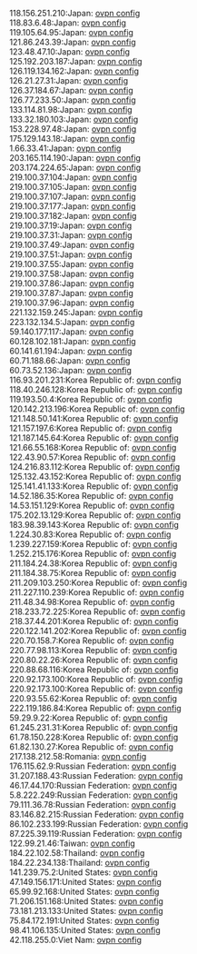 118.156.251.210:Japan: [ovpn config](vpn/118_156_251_210.ovpn)  
118.83.6.48:Japan: [ovpn config](vpn/118_83_6_48.ovpn)  
119.105.64.95:Japan: [ovpn config](vpn/119_105_64_95.ovpn)  
121.86.243.39:Japan: [ovpn config](vpn/121_86_243_39.ovpn)  
123.48.47.10:Japan: [ovpn config](vpn/123_48_47_10.ovpn)  
125.192.203.187:Japan: [ovpn config](vpn/125_192_203_187.ovpn)  
126.119.134.162:Japan: [ovpn config](vpn/126_119_134_162.ovpn)  
126.21.27.31:Japan: [ovpn config](vpn/126_21_27_31.ovpn)  
126.37.184.67:Japan: [ovpn config](vpn/126_37_184_67.ovpn)  
126.77.233.50:Japan: [ovpn config](vpn/126_77_233_50.ovpn)  
133.114.81.98:Japan: [ovpn config](vpn/133_114_81_98.ovpn)  
133.32.180.103:Japan: [ovpn config](vpn/133_32_180_103.ovpn)  
153.228.97.48:Japan: [ovpn config](vpn/153_228_97_48.ovpn)  
175.129.143.18:Japan: [ovpn config](vpn/175_129_143_18.ovpn)  
1.66.33.41:Japan: [ovpn config](vpn/1_66_33_41.ovpn)  
203.165.114.190:Japan: [ovpn config](vpn/203_165_114_190.ovpn)  
203.174.224.65:Japan: [ovpn config](vpn/203_174_224_65.ovpn)  
219.100.37.104:Japan: [ovpn config](vpn/219_100_37_104.ovpn)  
219.100.37.105:Japan: [ovpn config](vpn/219_100_37_105.ovpn)  
219.100.37.107:Japan: [ovpn config](vpn/219_100_37_107.ovpn)  
219.100.37.177:Japan: [ovpn config](vpn/219_100_37_177.ovpn)  
219.100.37.182:Japan: [ovpn config](vpn/219_100_37_182.ovpn)  
219.100.37.19:Japan: [ovpn config](vpn/219_100_37_19.ovpn)  
219.100.37.31:Japan: [ovpn config](vpn/219_100_37_31.ovpn)  
219.100.37.49:Japan: [ovpn config](vpn/219_100_37_49.ovpn)  
219.100.37.51:Japan: [ovpn config](vpn/219_100_37_51.ovpn)  
219.100.37.55:Japan: [ovpn config](vpn/219_100_37_55.ovpn)  
219.100.37.58:Japan: [ovpn config](vpn/219_100_37_58.ovpn)  
219.100.37.86:Japan: [ovpn config](vpn/219_100_37_86.ovpn)  
219.100.37.87:Japan: [ovpn config](vpn/219_100_37_87.ovpn)  
219.100.37.96:Japan: [ovpn config](vpn/219_100_37_96.ovpn)  
221.132.159.245:Japan: [ovpn config](vpn/221_132_159_245.ovpn)  
223.132.134.5:Japan: [ovpn config](vpn/223_132_134_5.ovpn)  
59.140.177.117:Japan: [ovpn config](vpn/59_140_177_117.ovpn)  
60.128.102.181:Japan: [ovpn config](vpn/60_128_102_181.ovpn)  
60.141.61.194:Japan: [ovpn config](vpn/60_141_61_194.ovpn)  
60.71.188.66:Japan: [ovpn config](vpn/60_71_188_66.ovpn)  
60.73.52.136:Japan: [ovpn config](vpn/60_73_52_136.ovpn)  
116.93.201.231:Korea Republic of: [ovpn config](vpn/116_93_201_231.ovpn)  
118.40.246.128:Korea Republic of: [ovpn config](vpn/118_40_246_128.ovpn)  
119.193.50.4:Korea Republic of: [ovpn config](vpn/119_193_50_4.ovpn)  
120.142.213.196:Korea Republic of: [ovpn config](vpn/120_142_213_196.ovpn)  
121.148.50.141:Korea Republic of: [ovpn config](vpn/121_148_50_141.ovpn)  
121.157.197.6:Korea Republic of: [ovpn config](vpn/121_157_197_6.ovpn)  
121.187.145.64:Korea Republic of: [ovpn config](vpn/121_187_145_64.ovpn)  
121.66.55.168:Korea Republic of: [ovpn config](vpn/121_66_55_168.ovpn)  
122.43.90.57:Korea Republic of: [ovpn config](vpn/122_43_90_57.ovpn)  
124.216.83.112:Korea Republic of: [ovpn config](vpn/124_216_83_112.ovpn)  
125.132.43.152:Korea Republic of: [ovpn config](vpn/125_132_43_152.ovpn)  
125.141.41.133:Korea Republic of: [ovpn config](vpn/125_141_41_133.ovpn)  
14.52.186.35:Korea Republic of: [ovpn config](vpn/14_52_186_35.ovpn)  
14.53.151.129:Korea Republic of: [ovpn config](vpn/14_53_151_129.ovpn)  
175.202.13.129:Korea Republic of: [ovpn config](vpn/175_202_13_129.ovpn)  
183.98.39.143:Korea Republic of: [ovpn config](vpn/183_98_39_143.ovpn)  
1.224.30.83:Korea Republic of: [ovpn config](vpn/1_224_30_83.ovpn)  
1.239.227.159:Korea Republic of: [ovpn config](vpn/1_239_227_159.ovpn)  
1.252.215.176:Korea Republic of: [ovpn config](vpn/1_252_215_176.ovpn)  
211.184.24.38:Korea Republic of: [ovpn config](vpn/211_184_24_38.ovpn)  
211.184.38.75:Korea Republic of: [ovpn config](vpn/211_184_38_75.ovpn)  
211.209.103.250:Korea Republic of: [ovpn config](vpn/211_209_103_250.ovpn)  
211.227.110.239:Korea Republic of: [ovpn config](vpn/211_227_110_239.ovpn)  
211.48.34.98:Korea Republic of: [ovpn config](vpn/211_48_34_98.ovpn)  
218.233.72.225:Korea Republic of: [ovpn config](vpn/218_233_72_225.ovpn)  
218.37.44.201:Korea Republic of: [ovpn config](vpn/218_37_44_201.ovpn)  
220.122.141.202:Korea Republic of: [ovpn config](vpn/220_122_141_202.ovpn)  
220.70.158.7:Korea Republic of: [ovpn config](vpn/220_70_158_7.ovpn)  
220.77.98.113:Korea Republic of: [ovpn config](vpn/220_77_98_113.ovpn)  
220.80.22.26:Korea Republic of: [ovpn config](vpn/220_80_22_26.ovpn)  
220.88.68.116:Korea Republic of: [ovpn config](vpn/220_88_68_116.ovpn)  
220.92.173.100:Korea Republic of: [ovpn config](vpn/220_92_173_100.ovpn)  
220.92.173.100:Korea Republic of: [ovpn config](vpn/220_92_173_100.ovpn)  
220.93.55.62:Korea Republic of: [ovpn config](vpn/220_93_55_62.ovpn)  
222.119.186.84:Korea Republic of: [ovpn config](vpn/222_119_186_84.ovpn)  
59.29.9.22:Korea Republic of: [ovpn config](vpn/59_29_9_22.ovpn)  
61.245.231.31:Korea Republic of: [ovpn config](vpn/61_245_231_31.ovpn)  
61.78.150.228:Korea Republic of: [ovpn config](vpn/61_78_150_228.ovpn)  
61.82.130.27:Korea Republic of: [ovpn config](vpn/61_82_130_27.ovpn)  
217.138.212.58:Romania: [ovpn config](vpn/217_138_212_58.ovpn)  
176.115.62.9:Russian Federation: [ovpn config](vpn/176_115_62_9.ovpn)  
31.207.188.43:Russian Federation: [ovpn config](vpn/31_207_188_43.ovpn)  
46.17.44.170:Russian Federation: [ovpn config](vpn/46_17_44_170.ovpn)  
5.8.222.249:Russian Federation: [ovpn config](vpn/5_8_222_249.ovpn)  
79.111.36.78:Russian Federation: [ovpn config](vpn/79_111_36_78.ovpn)  
83.146.82.215:Russian Federation: [ovpn config](vpn/83_146_82_215.ovpn)  
86.102.233.199:Russian Federation: [ovpn config](vpn/86_102_233_199.ovpn)  
87.225.39.119:Russian Federation: [ovpn config](vpn/87_225_39_119.ovpn)  
122.99.21.46:Taiwan: [ovpn config](vpn/122_99_21_46.ovpn)  
184.22.102.58:Thailand: [ovpn config](vpn/184_22_102_58.ovpn)  
184.22.234.138:Thailand: [ovpn config](vpn/184_22_234_138.ovpn)  
141.239.75.2:United States: [ovpn config](vpn/141_239_75_2.ovpn)  
47.149.156.171:United States: [ovpn config](vpn/47_149_156_171.ovpn)  
65.99.92.168:United States: [ovpn config](vpn/65_99_92_168.ovpn)  
71.206.151.168:United States: [ovpn config](vpn/71_206_151_168.ovpn)  
73.181.213.133:United States: [ovpn config](vpn/73_181_213_133.ovpn)  
75.84.172.191:United States: [ovpn config](vpn/75_84_172_191.ovpn)  
98.41.106.135:United States: [ovpn config](vpn/98_41_106_135.ovpn)  
42.118.255.0:Viet Nam: [ovpn config](vpn/42_118_255_0.ovpn)  
